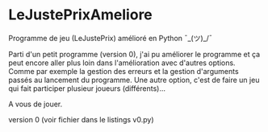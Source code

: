 # LeJustePrixAmeliore
 Programme de jeu (LeJustePrix) amélioré en Python ¯\_(ツ)_/¯

 Parti d'un petit programme (version 0), j'ai pu améliorer le programme et ça peut encore aller plus loin dans l'amélioration avec d'autres options.
 Comme par exemple la gestion des erreurs et la gestion d'arguments passés au lancement du programme.
 Une autre option, c'est de faire un jeu qui fait participer plusieur joueurs (différents)...

 A vous de jouer.

 version 0 (voir fichier dans le listings v0.py)
